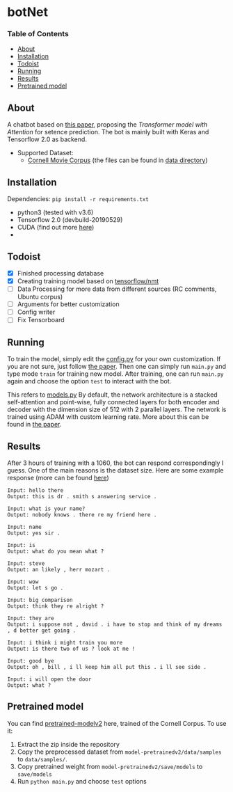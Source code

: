 # botNet

### Table of Contents
* [About](#about)
* [Installation](#installation)
* [Todoist](#Todoist)
* [Running](#running)
* [Results](#results)
* [Pretrained model](#pretrained-model)

## About

A chatbot based on [this paper](https://arxiv.org/pdf/1706.03762.pdf), proposing the _Transformer model with Attention_ for setence prediction. The bot is mainly built with Keras and Tensorflow 2.0 as backend.

- Supported Dataset:  
  * [Cornell Movie Corpus](https://www.cs.cornell.edu/~cristian/Cornell_Movie-Dialogs_Corpus.html)
    (the files can be found in [data directory](data/cornell))

## Installation
Dependencies: `pip install -r requirements.txt`
  - python3 (tested with v3.6)
  - Tensorflow 2.0 (devbuild-20190529)
  - CUDA (find out more [here](https://docs.nvidia.com/cuda/cuda-installation-guide-microsoft-windows/index.html))
  -
## Todoist
-   [x] Finished processing database
-   [x] Creating training model based on [tensorflow/nmt](https://github.com/tensorflow/nmt)
-   [ ] Data Processing for more data from different sources (RC comments, Ubuntu corpus)
-   [ ] Arguments for better customization
-   [ ] Config writer
-   [ ] Fix Tensorboard

## Running

To train the model, simply edit the [config.py](chatbot/config.py) for your own customization. If you are not sure, just follow [the paper](https://arxiv.org/pdf/1706.03762.pdf). Then one can simply run `main.py` and type mode `train` for training new model.
After training, one can run `main.py` again and choose the option `test` to interact with the bot.

This refers to [models.py](chatbot/model.py)
By default, the network architecture is a stacked self-attention and point-wise, fully connected layers for both encoder and decoder with the dimension size of 512 with 2 parallel layers. The network is trained using ADAM with custom learning rate. More about this can be found in [the paper](https://arxiv.org/pdf/1706.03762.pdf).

## Results

After 3 hours of training with a 1060, the bot can respond correspondingly I guess. One of the main reasons is the dataset size.
Here are some example response (more can be found [here](data/samples/output.txt))

    Input: hello there
    Output: this is dr . smith s answering service .

    Input: what is your name?
    Output: nobody knows . there re my friend here .

    Input: name
    Output: yes sir .

    Input: is
    Output: what do you mean what ?

    Input: steve
    Output: an likely , herr mozart .

    Input: wow
    Output: let s go .

    Input: big comparison
    Output: think they re alright ?

    Input: they are
    Output: i suppose not , david . i have to stop and think of my dreams , d better get going .

    Input: i think i might train you more
    Output: is there two of us ? look at me !

    Input: good bye
    Output: oh , bill , i ll keep him all put this . i ll see side .

    Input: i will open the door
    Output: what ?

## Pretrained model

You can find [pretrained-modelv2](https://drive.google.com/file/d/13L_ndoAS7U2KVw1sS1H87rdyd4t_QXs8/view?usp=sharing) here, trained of the Cornell Corpus. To use it:
  1. Extract the zip inside the repository
  2. Copy the preprocessed dataset from `model-pretrainedv2/data/samples` to `data/samples/`.
  3. Copy pretrained weight from `model-pretrainedv2/save/models` to `save/models`
  4. Run `python main.py` and choose `test` options
